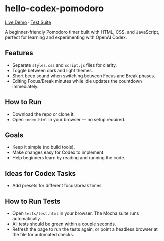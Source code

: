 # hello-codex-pomodoro

[Live Demo](https://its3ddie.github.io/hello-codex-pomodoro/) · [Test Suite](https://its3ddie.github.io/hello-codex-pomodoro/tests/test.html)

A beginner-friendly Pomodoro timer built with HTML, CSS, and JavaScript, perfect for learning and experimenting with OpenAI Codex.

## Features
- Separate `styles.css` and `script.js` files for clarity.
- Toggle between dark and light themes.
- Short beep sound when switching between Focus and Break phases.
- Editing Focus/Break minutes while idle updates the countdown immediately.

## How to Run
- Download the repo or clone it.
- Open `index.html` in your browser — no setup required.

## Goals
- Keep it simple (no build tools).
- Make changes easy for Codex to implement.
- Help beginners learn by reading and running the code.

## Ideas for Codex Tasks
- Add presets for different focus/break times.

## How to Run Tests
- Open `tests/test.html` in your browser. The Mocha suite runs automatically.
- All tests should be green within a couple seconds.
- Refresh the page to run the tests again, or point a headless browser at the file for automated checks.
